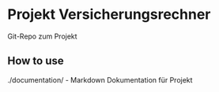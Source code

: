 # Projekt Versicherungsrechner
Git-Repo zum Projekt

## How to use
./documentation/ - Markdown Dokumentation für Projekt


